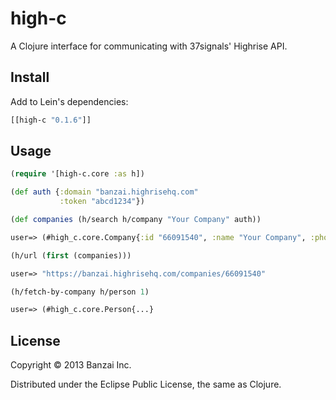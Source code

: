 # high-c

A Clojure interface for communicating with 37signals' Highrise API.

## Install

Add to Lein's dependencies:

```clojure
[[high-c "0.1.6"]]
```

## Usage

```clojure
(require '[high-c.core :as h])

(def auth {:domain "banzai.highrisehq.com"
           :token "abcd1234"})

(def companies (h/search h/company "Your Company" auth))

user=> (#high_c.core.Company{:id "66091540", :name "Your Company", :phone-number nil})

(h/url (first (companies)))

user=> "https://banzai.highrisehq.com/companies/66091540"

(h/fetch-by-company h/person 1)

user=> (#high_c.core.Person{...}
```

## License

Copyright © 2013 Banzai Inc.

Distributed under the Eclipse Public License, the same as Clojure.
